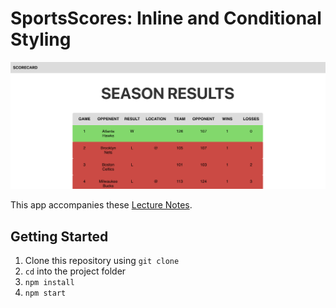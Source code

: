 # SportsScores: Inline and Conditional Styling

![SportsScores Preview](sportsscorespreview.png)

This app accompanies these [Lecture Notes](https://github.com/upperlinecode/CS-and-the-City-Curriculum/blob/with-unit-2/react/5-react.md).

## Getting Started

1. Clone this repository using `git clone`
2. `cd` into the project folder
3. `npm install`
4. `npm start`
